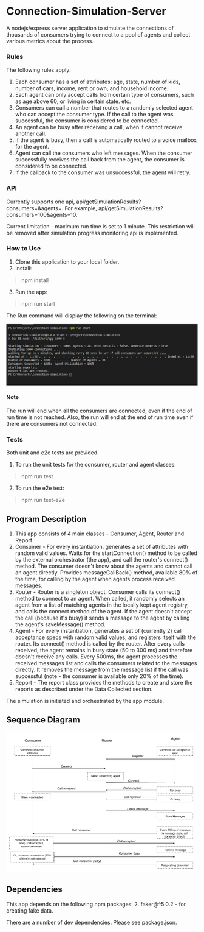 # Connection-Simulation-Server

A nodejs/express server application to simulate the connections of thousands of consumers trying to connect to a pool of agents and collect various  metrics about the process. 

### Rules 
The following rules apply:
1) Each consumer has a set of attributes: age, state, number of kids, number of cars, income, rent or own, and household income. 
2) Each agent can only accept calls from certain type of consumers, such as age above 60, or living in certain state. etc. 
3) Consumers can call a number that routes to a randomly selected agent who can accept the consumer type. If the call to the agent was successful, the consumer is considered to be connected. 
4) An agent can be busy after receiving a call, when it cannot receive another call. 
5) If the agent is busy, then a call is automatically routed to a voice mailbox for the agent. 
6) Agent can call the consumers who left messages. When the consumer successfully receives the call back from the agent, the consumer is considered to be connected. 
7) If the callback to the consumer was unsuccessful, the agent will retry. 

### API
Currently supports one api, api/getSimulationResults?consumers=<number of consumers>&agents=<number of agents>. For example, api/getSimulationResults?consumers=100&agents=10.

Current limitation - maximum run time is set to 1 minute. This restriction will be removed after simulation progress monitoring api is implemented. 

### How to Use
1. Clone this application to your local folder. 
2. Install: 
> npm install
3. Run the app: 
> npm run start 

The Run command will display the following on the terminal: 

![run.png](https://raw.githubusercontent.com/sroy0101/connection-simulation/master/images/run.PNG)

#### Note
The run will end when all the consumers are connected, even if the end of run time is not reached.
Also, the run will end at the end of run time even if there are consumers not connected. 

### Tests 
Both unit and e2e tests are provided. 
1. To run the unit tests for the consumer, router and agent classes: 
> npm run test
2. To run the e2e test: 
> npm run test-e2e

## Program Description
1) This app consists of 4 main classes - Consumer, Agent, Router and Report
2) Consumer - For every instantiation, generates a set of attributes with random valid values. Waits for the startConnection() method to be called by the external orchestrator (the app), and call the router's connect() method. The consumer doesn't know about the agents and cannot call an agent directly. Provides messageCallBack() method, available 80% of the time, for calling by the agent when agents process received messages. 
3) Router - Router is a singleton object. Consumer calls its connect() method to connect to an agent. When called, it randomly selects an agent from a list of matching agents in the locally kept agent registry, and calls the connect method of the agent. If the agent doesn't accept the call (because it's busy) it sends a message to the agent by calling the agent's saveMessage() method. 
4) Agent - For every instantiation, generates a set of (currently 2) call acceptance specs with random valid values, and registers itself with the router. Its connect() method is called by the router. After every calls received, the agent remains in busy state (50 to 300 ms) and therefore doesn't receive any calls. Every 500ms, the agent processes the received messages list and calls the consumers related to the messages directly. It removes the message from the message list if the call was successful (note - the consumer is available only 20% of the time). 
5) Report - The report class provides the methods to create and store the reports as described under the Data Collected section. 

The simulation is initiated and orchestrated by the app module. 

## Sequence Diagram

![sequence-diagram](https://raw.githubusercontent.com/sroy0101/connection-simulation/master/images/sequence-diagram.png)


## Dependencies 
This app depends on the following npm packages: 
2. faker@^5.0.2 - for creating fake data. 

There are a number of dev dependencies. Please see package.json. 
 
